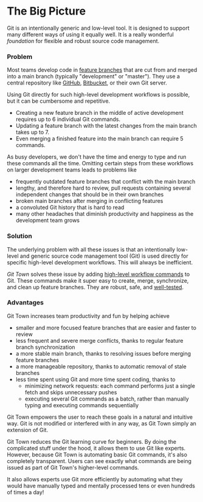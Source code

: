 # The Big Picture

Git is an intentionally generic and low-level tool.
It is designed to support many different ways of using it equally well.
It is a really wonderful *foundation* for flexible and robust source code management.


### Problem

Most teams develop code in [feature branches](https://www.atlassian.com/git/tutorials/comparing-workflows/feature-branch-workflow)
that are cut from and merged into a main branch (typically "development" or "master").
They use a central repository like [GitHub](http://github.com/), [Bitbucket](https://bitbucket.org/), or their own Git server.

Using Git directly for such high-level development workflows is possible, but it can be cumbersome and repetitive.

* Creating a new feature branch in the middle of active development requires up to 6 individual Git commands.
* Updating a feature branch with the latest changes from the main branch takes up to 7.
* Even merging a finished feature into the main branch can require 5 commands.

As busy developers, we don't have the time and energy to type and run these commands all the time.
Omitting certain steps from these workflows on larger development teams leads to problems like

* frequently outdated feature branches that conflict with the main branch
* lengthy, and therefore hard to review, pull requests containing several independent changes that should be in their own branches
* broken main branches after merging in conflicting features
* a convoluted Git history that is hard to read
* many other headaches that diminish productivity and happiness as the development team grows


### Solution

The underlying problem with all these issues is that an intentionally low-level and generic source
code management tool (Git) is used directly for specific high-level development workflows.
This will always be inefficient.

_Git Town_ solves these issue by adding [high-level workflow commands](../readme.md#commands) to Git.
These commands make it super easy to create, merge, synchronize, and clean up feature branches.
They are robust, safe, and [well-tested](https://github.com/Originate/git-town/tree/master/features).



### Advantages

Git Town increases team productivity and fun by helping achieve

* smaller and more focused feature branches that are easier and faster to review
* less frequent and severe merge conflicts, thanks to regular feature branch synchronization
* a more stable main branch, thanks to resolving issues before merging feature branches
* a more manageable repository, thanks to automatic removal of stale branches
* less time spent using Git and more time spent coding, thanks to
  * minimizing network requests: each command performs just a single fetch and skips unnecessary pushes
  * executing several Git commands as a batch, rather than manually typing and executing commands sequentially

Git Town empowers the user to reach these goals in a natural and intuitive way.
Git is not modified or interfered with in any way, as Git Town simply an extension of Git.

Git Town reduces the Git learning curve for beginners. By doing the complicated stuff under the hood, it allows
them to use Git like experts. However, because Git Town is automating basic Git commands, it's also completely transparent.
Users can see exactly what commands are being issued as part of Git Town's higher-level commands.

It also allows experts use Git more efficiently by automating what they would have manually typed and mentally
processed tens or even hundreds of times a day!
